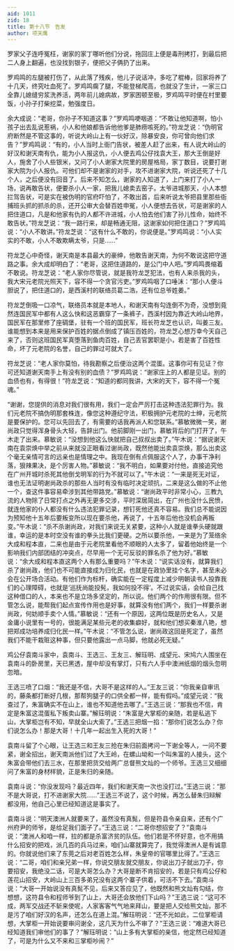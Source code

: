 ```yaml
---
aid: 1011
zid: 18
title: 第十八节　告发
author: 项天鹰
---
```


罗家父子连呼冤枉，谢家的家丁哪听他们分说，拖回庄上便是毒刑拷打，到最后把二人身上翻遍，也没找到银子，便把父子俩扔了出来。

罗鸡鸣的左腿被打伤了，从此落了残疾，他儿子说话冲，多吃了棍棒，回家将养了十几天，终究吐血死了。罗鸡鸣瘸了腿，不能登梯爬高，也就没了生计，一家三口全靠儿媳缝穷浆洗养活，两年前儿媳病故，罗家困顿至极，罗鸡鸣平时便在村里要饭，小孙子打柴挖菜，勉强度日。

余大成说：“老哥，你孙子不知道这事？”罗鸡鸣哽咽道：“不敢让他知道啊，怕小孩子出去乱说惹祸，小人和他娘都告诉他他爹是肺痨咳死的。”符龙芝说：“伪明官府断然是不管这事的，听说大岭山上有一伙好汉，除暴安良，你可曾向他们求告？”罗鸡鸣说：“有的，小人当时上衙门告状，被差人赶了出来，有人说大岭山的好汉和谢天南有仇，能为小人报这仇，小人便去鸡公仔找袁大王，那大王倒是好人，施舍了小人些银米，又问了小人谢家大院里的房屋格局，家丁数目，说要打谢家大院为小人报仇。可他们却不是谢家的对手，攻不进谢家大院，听说还死了十几个人，之后便没有回音了。后来不知怎么，谢家的人知道了，上门来打了小人一场，说再敢告状，便要杀小人一家，把我儿媳卖去窑子。太爷进城那天，小人本想拦驾告状，可是实在被伪明的官府吓怕了，不敢出首，后来听说太爷把县里那些衙捕班头抓的抓杀的杀，还开公审大会替百姓申冤，小人便想去告状，可是谢家的人把住道口，凡是和他家有仇的人都不许进城，小人怕去他们害了孙儿性命，始终不敢告状。”符龙芝说：“我一路行来，却是畅通无阻，这谢家如何把住道口？”罗鸡鸣说：“小人不敢讲。”符龙芝说：“这有什么不敢的，你说便是。”罗鸡鸣说：“小人实实的不敢，小人不敢欺瞒太爷，只是……”

符龙芝心中奇怪，谢天南是本县最大的豪绅，他敢告谢天南，为何不敢说这把守道路之事。余大成却明白了：“老哥，这把住道路的，是公门中人吧。”罗鸡鸣畏缩着不敢说。符龙芝说：“老人家你尽管说，就是我符龙芝犯法，也有人来杀我的头，我大宋元老院光照天下，容不得一个贪官污吏。”罗鸡鸣咽了口唾沫：“那小人便斗胆说了，把住道口的，是西溪村的联络员葛二浩，还有位总爷姓姜。”

符龙芝倒吸一口凉气，联络员本就是本地人，和谢天南有勾连倒不为奇，没想到竟然连国民军中都有人这么快和这恶霸穿了一条裤子，西溪村因为靠近大岭山地界，国民军在那里修了座碉堡，驻有一个班的国民军，班长符龙芝也认识，叫姜三友。谁能想到本来是用来保护百姓的据点倒成了镇压百姓的，符龙芝心想万幸今天自己来了，否则这班国民军真堕落到鱼肉百姓，自己丢官罢职是小，若是害了百姓性命，坏了元老院的名誉，自己的罪过可就大了。

符龙芝说：“老人家你莫怕，待我勘察之后便治这两个混蛋。这事你可有见证？你可还知道谢天南手上有没有别的血债？”罗鸡鸣说：“谢家庄上的人都是见证。别的血债也有，有得很！”符龙芝说：“知道的都同我讲，大宋的天下，容不得一个冤魂。”

“谢谢，您提供的消息对我们很有用，我们一定会严厉打击这种违法犯罪行为。我们元老院不搞伪明那套株连，像您这种遵纪守法，积极拥护元老院的士绅，元老院是要保护的。您可以先回去了，有需要的话我再派人和您联系。”慕敏微微一笑，谢尚政只觉得浑身骨头大轻，告辞出门。他前脚刚一出门，慕敏背后的门打开了，午木走了出来。慕敏说：“没想到他这么快就把自己叔叔出卖了。”午木说：“据说谢天南在袁崇焕中举之前从来就没正眼看过谢尚政，既然他能出卖袁崇焕，那么出卖这个毫无亲情可言的远亲也是情理之中。我现在倒有点佩服这个人了，办事干净利落，狠辣果决，是个厉害人物。”慕敏说：“我不明白，如果要对付他，直接追究他在广州开城时杀死其他倒戈明军的行为不就可以了。”午木说：“一来是死无对证，谁也无法证明谢尚政杀的那些人当时有没有临时决定顽抗，二来是这么做的不止他一个，查这件事容易牵涉到其他带路党。”慕敏说：“谢尚政平时非常小心，三教九流的人物除了日常打点之外再无更多交涉，平时深居简出，在广州也没什么民愤，就连他家的仆人都没有什么违法犯罪记录，想钉死他还真不容易。我们总不能说因为预知他十五年后要叛变所以现在要杀他，再说了，十五年后他也没机会再叛变。”午木说：“杀不杀谢尚政，对我们来说无关紧要，这种小人就是谁拳头硬就跟谁，幸运的是本时空没有谁的拳头比我们更硬。之所以要杀他，一来是为了笼络余大成和程本直，二来也是由于元老院里看他不顺眼的人太多了，留着他始终是一个影响我们内部团结的冲突点，尽早用一个无可反驳的罪名杀了他为好。”慕敏说：“余大成和程本直这两个人有那么重要吗？”午木说：“说实话没有，就算我们杀了谢尚政，他们也不可能直接成为归化民，也就是在政协里挂个名字，甚至未必会在公开场合活动。有他们作为标杆，确实能在一定程度上减少明朝读书人投靠我们的心理障碍，也就是‘巡抚尚能投髡，我如何投不得’。不过说实话，会给自己找这种借口的人，本来也不是立场多坚定的，所以说。他们两个的作用很有限。但不管怎么说，能帮我们起点宣传作用也是好事，就算没有他们两个，我们一样要杀谢尚政，何妨顺手卖个人情。”慕敏说：“还有一个原因，这两位既是历史名人，又是金庸小说里有一号的，很能满足某些元老的收集癖好，就和他们想买秦淮八艳，想把郑成功培养成归化民一样。”午木说：“不管怎么说，谢尚政这回是死定了，虽然我们不能干栽赃这种事，但只要他露出一点马脚，他就必死无疑。”

鸡公仔袁南斗家中，袁南斗、王选三、王友三、解珏明、成望元、宋鸠六人围坐在袁南斗的卧房里，天已黑透，屋中却没有掌灯，只有六人手中澳洲纸烟的烟头忽明忽暗。

王选三喷了口烟：“我还是不信，大哥不是这样的人。”王友三说：“你我亲自审讯的，藤条都打断好几根，那帮狗腿子的口供全都一样，能有假吗。”成望元说：“我查过了，朱富确实不在山上，谁也不知道他去哪了。”王选三说：“那我也不信，肯定是朱富这混蛋私下叛卖山寨。”解珏明说：“朱富是大掌柜的亲随，若是私逃下山，大掌柜岂有不知，早就全山大索了。”王选三把烟一掐：“那你们说怎么办？你们说怎么办！那是大哥！十几年一起出生入死的大哥！”

袁南斗留了个心眼，让王选三和王友三抢在朱归前面拷问一下谢全等人，一问不要紧，谢全招出，谢天南派他们过了大王岭，在螺山坳和一个叫朱富的人接头，这个朱富会带他们去三水，在那里把货交给两广总督熊文灿的一个师爷。王选三又细细问了朱富的身材样貌，正是朱归的亲随。

袁南斗说：“你没发现吗？最近四年，我们和谢天南一次也没打过。”王选三说：“那不是大哥说，打不进谢家大院……”王选三不说了，这个时候，再怎么替朱归辩解都没用，他自己心里已经知道这是事实了。

袁南斗说：“明天澳洲人就要来了，虽然没有真髨，但是符县令亲自来，还有个广州府尹的师爷，是给足我们面子了。”王选三说：“二哥你想招安了？”袁南斗说：“澳洲人和咱一样，拉的都是杀富济贫的队伍。他们若是不怀好意，也不用搞什么招安的把戏，派几百的兵马过来，咱们山寨就算完了，我觉得澳洲人是有诚意的。你就说他们来了东莞之后对老百姓怎么样，朱皇帝的官哪里比得了。”王选三说：“二哥，咱们和亲兄弟一样，你说交朋友就交朋友，你说出刀子就出刀子，你要招安，我绝没二话，可是大哥怎么办？大哥是断不肯招安的，若是只有鸡公仔和莲花山招安，大岭山上三百多弟兄没有这两个寨子供着，可活不下去。”袁南斗说：“大哥一开始说没有真髨不见，后来又答应见了，他既然和熊文灿有勾结，你想想，这符县令和程师爷到了山上，大哥还会放他们下山吗？”王选三说：“这可不成，两军交战还不斩来使呢，人家客客气气地来拜山，要是把人交给熊文灿，那不是污了咱们好汉的名声，还怎么在道上混。”解珏明说：“还不光如此，二位掌柜请想，大掌柜一开始说要审问谢全，这几天为什么不审了？”王选三说：“难道大哥已经知道我们审他们的事了？”解珏明说：“山上多有大掌柜的亲信，他定然已经知道了，可是为什么又不来和三掌柜吵闹？”

